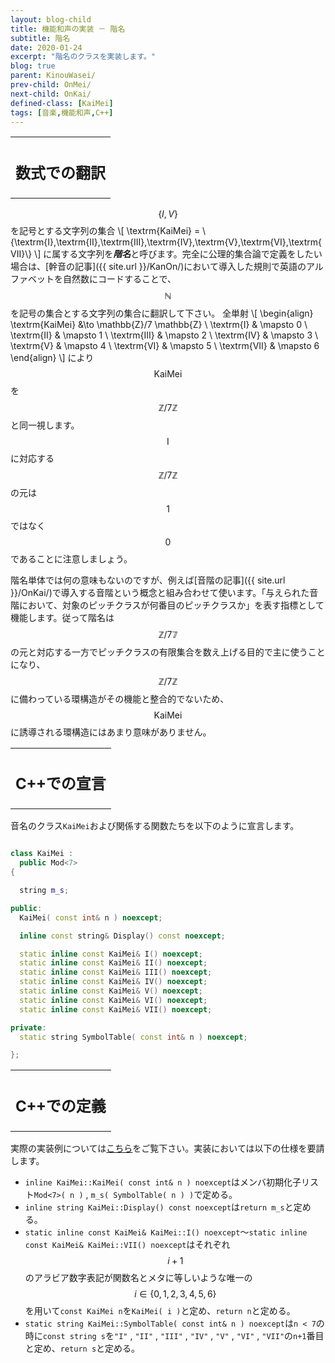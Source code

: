 ```yaml
---
layout: blog-child
title: 機能和声の実装 － 階名
subtitle: 階名
date: 2020-01-24
excerpt: "階名のクラスを実装します。"
blog: true
parent: KinouWasei/
prev-child: OnMei/
next-child: OnKai/
defined-class: [KaiMei]
tags: [音楽,機能和声,C++]
---
```


<table>
  <tr>
    <th>
      <h2>数式での翻訳</h2>
    </th>
  </tr>
</table>

$$\{I,V\}$$を記号とする文字列の集合
\\[
\textrm{KaiMei} = \\{\textrm{I},\textrm{II},\textrm{III},\textrm{IV},\textrm{V},\textrm{VI},\textrm{VII}\\}
\\]
に属する文字列を***階名***と呼びます。完全に公理的集合論で定義をしたい場合は、[幹音の記事]({{ site.url }}/KanOn/)において導入した規則で英語のアルファベットを自然数にコードすることで、$$\mathbb{N}$$を記号の集合とする文字列の集合に翻訳して下さい。 全単射
\\[
\begin{align}
\textrm{KaiMei} &\to \mathbb{Z}/7 \mathbb{Z} \\
\textrm{I} & \mapsto 0 \\
\textrm{II} & \mapsto 1 \\
\textrm{III} & \mapsto 2 \\
\textrm{IV} & \mapsto 3 \\
\textrm{V} & \mapsto 4 \\
\textrm{VI} & \mapsto 5 \\
\textrm{VII} & \mapsto 6
\end{align}
\\]
により$$\textrm{KaiMei}$$を$$\mathbb{Z}/7 \mathbb{Z}$$と同一視します。$$\textrm{I}$$に対応する$$\mathbb{Z}/7 \mathbb{Z}$$の元は$$1$$ではなく$$0$$であることに注意しましょう。

階名単体では何の意味もないのですが、例えば[音階の記事]({{ site.url }}/OnKai/)で導入する音階という概念と組み合わせて使います。「与えられた音階において、対象のピッチクラスが何番目のピッチクラスか」を表す指標として機能します。従って階名は$$\mathbb{Z}/7 \mathbb{7}$$の元と対応する一方でピッチクラスの有限集合を数え上げる目的で主に使うことになり、$$\mathbb{Z}/7 \mathbb{Z}$$に備わっている環構造がその機能と整合的でないため、$$\textrm{KaiMei}$$に誘導される環構造にはあまり意味がありません。

<table>
  <tr>
    <th>
      <h2>C++での宣言</h2>
    </th>
  </tr>
</table>

音名のクラス`KaiMei`および関係する関数たちを以下のように宣言します。

~~~c++

class KaiMei :
  public Mod<7>
{

  string m_s;

public:
  KaiMei( const int& n ) noexcept;

  inline const string& Display() const noexcept;

  static inline const KaiMei& I() noexcept;
  static inline const KaiMei& II() noexcept;
  static inline const KaiMei& III() noexcept;
  static inline const KaiMei& IV() noexcept;
  static inline const KaiMei& V() noexcept;
  static inline const KaiMei& VI() noexcept;
  static inline const KaiMei& VII() noexcept;

private:
  static string SymbolTable( const int& n ) noexcept;

};


~~~


<table>
  <tr>
    <th>
      <h2>C++での定義</h2>
    </th>
  </tr>
</table>

実際の実装例については[こちら](https://github.com/p-adic/cpp/tree/master/Music/Chou/KaiMei)をご覧下さい。実装においては以下の仕様を要請します。
- `inline KaiMei::KaiMei( const int& n ) noexcept`はメンバ初期化子リスト`Mod<7>( n )` , `m_s( SymbolTable( n ) )`で定める。
- `inline string KaiMei::Display() const noexcept`は`return m_s`と定める。
- `static inline const KaiMei& KaiMei::I() noexcept`～`static inline const KaiMei& KaiMei::VII() noexcept`はそれぞれ$$i+1$$のアラビア数字表記が関数名とメタに等しいような唯一の$$i \in \{0,1,2,3,4,5,6\}$$を用いて`const KaiMei n`を`KaiMei( i )`と定め、`return n`と定める。 
- `static string KaiMei::SymbolTable( const int& n ) noexcept`は`n < 7`の時に`const string s`を`"I"` , `"II"` , `"III"` , `"IV"` , `"V"` , `"VI"` , `"VII"`の`n+1`番目と定め、`return s`と定める。
